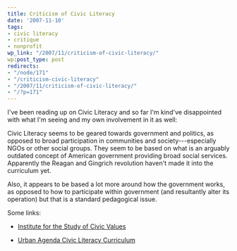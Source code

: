 ```yaml
---
title: Criticism of Civic Literacy
date: '2007-11-10'
tags:
- civic literacy
- critique
- nonprofit
wp_link: "/2007/11/criticism-of-civic-literacy/"
wp:post_type: post
redirects:
- "/node/171"
- "/criticism-civic-literacy"
- "/2007/11/criticism-of-civic-literacy/"
- "/?p=171"
---
```


I've been reading up on Civic Literacy and so far I'm kind've disappointed with what I'm seeing and my own involvement in it as well:

Civic Literacy seems to be geared towards government and politics, as opposed to broad participation in communities and society---especially NGOs or other social groups. They seem to be based on what is an arguably outdated concept of American government providing broad social services. Apparently the Reagan and Gingrich revolution haven't made it into the curriculum yet.

Also, it appears to be based a lot more around how the government works, as opposed to how to participate within government (and resultantly alter its operation) but that is a standard pedagogical issue.

Some links:

- [Institute for the Study of Civic Values](http://www.libertynet.org/edcivic/civiclit.htm)

- [Urban Agenda Civic Literacy Curriculum](http://www.urbanagenda.wayne.edu/)
